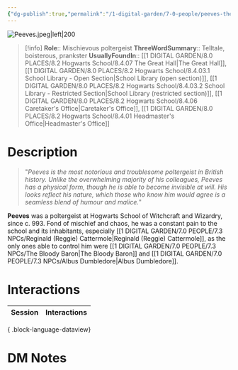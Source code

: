 ```yaml
---
{"dg-publish":true,"permalink":"/1-digital-garden/7-0-people/peeves-the-poltergeist/","tags":["#person","ghost","hogwarts","hogwarts-faculty"]}
---
```


![Peeves.jpeg|left|200](/img/user/1%20DIGITAL%20GARDEN/7.0%20PEOPLE/7.3%20NPCs/Headshots/Peeves.jpeg)
>[!info] 
>**Role**:: Mischievous poltergeist
>**ThreeWordSummary**:: Telltale, boisterous, prankster
>**UsuallyFoundIn**:: [[1 DIGITAL GARDEN/8.0 PLACES/8.2 Hogwarts School/8.4.07 The Great Hall\|The Great Hall]], [[1 DIGITAL GARDEN/8.0 PLACES/8.2 Hogwarts School/8.4.03.1 School Library - Open Section\|School Library (open section)]], [[1 DIGITAL GARDEN/8.0 PLACES/8.2 Hogwarts School/8.4.03.2 School Library - Restricted Section\|School Library (restricted section)]], [[1 DIGITAL GARDEN/8.0 PLACES/8.2 Hogwarts School/8.4.06 Caretaker's Office\|Caretaker's Office]], [[1 DIGITAL GARDEN/8.0 PLACES/8.2 Hogwarts School/8.4.01 Headmaster's Office\|Headmaster's Office]]

# Description

>"_Peeves is the most notorious and troublesome poltergeist in British history. Unlike the overwhelming majority of his colleagues, Peeves has a physical form, though he is able to become invisible at will. His looks reflect his nature, which those who know him would agree is a seamless blend of humour and malice._"

**Peeves** was a poltergeist at Hogwarts School of Witchcraft and Wizardry, since c. 993. Fond of mischief and chaos, he was a constant pain to the school and its inhabitants, especially [[1 DIGITAL GARDEN/7.0 PEOPLE/7.3 NPCs/Reginald (Reggie) Cattermole\|Reginald (Reggie) Cattermole]], as the only ones able to control him were [[1 DIGITAL GARDEN/7.0 PEOPLE/7.3 NPCs/The Bloody Baron\|The Bloody Baron]] and [[1 DIGITAL GARDEN/7.0 PEOPLE/7.3 NPCs/Albus Dumbledore\|Albus Dumbledore]].

# Interactions

| Session | Interactions |
| ------- | ------------ |

{ .block-language-dataview}

# DM Notes
